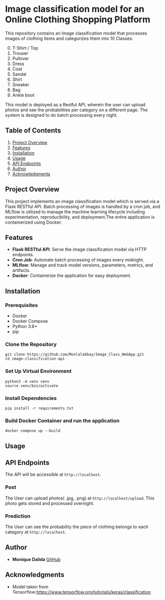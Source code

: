# Image classification model for an Online Clothing Shopping Platform

This repository contains an Image classification model that processes images of clothing items and categorizes them into 10 Classes:

0. T-Shirt / Top
1. Trouser
2. Pullover
3. Dress
4. Coat
5. Sandal
6. Shirt
7. Sneaker
8. Bag
9. Ankle boot

This model is deployed as a Restful API, wherein the user can upload photos and see the probabilities per category on a different page.
The system is designed to do batch processing every night.

## Table of Contents
1. [Project Overview](#project-overview)
2. [Features](#features)
3. [Installation](#installation)
4. [Usage](#usage)
5. [API Endpoints](#api-endpoints)
6. [Author](#author)
7. [Acknowledgments](#acknowledgments)


## Project Overview

This project implements an image classification model which is served via a Flask RESTful API. Batch processing of images is handled by a cron job, and MLflow is utilized to manage the machine learning lifecycle including experimentation, reproducibility, and deployment.The entire application is containerized using Docker.

## Features

- **Flask RESTful API**: Serve the image classification model via HTTP endpoints.
- **Cron Job**: Automate batch processing of images every midnight.
- **MLflow**: Manage and track model versions, parameters, metrics, and artifacts.
- **Docker**: Containerize the application for easy deployment.

## Installation

### Prerequisites

- Docker
- Docker Compose
- Python 3.8+
- pip

### Clone the Repository
```shell
git clone https://github.com/Monlalakbay/Image_Class_WebApp.git
cd image-classification-api
```

### Set Up Virtual Environment
```shell
python3 -m venv venv
source venv/bin/activate
```

### Install Dependencies
```shell
pip install -r requirements.txt
```

### Build Docker Container and run the application
```shell
docker compose up --build
```

## Usage

## API Endpoints

The API will be accessible at ```http://localhost```.

### Post
The User can upload photos( .jpg, .png)  at ```http://localhost/upload```. This photo gets stored and processed overnight.

### Prediction
The User can see the probability the piece of clothing belongs to each category at ```http://localhost```.


## Author

* **Monique Dalida** [GitHub](https://github.com/Monlalakbay)


## Acknowledgments

* Model taken from Tensorflow:https://www.tensorflow.org/tutorials/keras/classification




